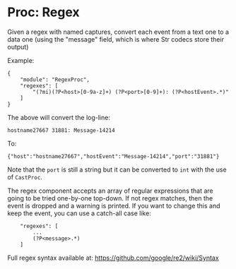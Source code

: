 # Proc: Regex

Given a regex with named captures, convert each event from a text one to a data
one (using the "message" field, which is where Str codecs store their output)

Example:

```
{
    "module": "RegexProc",
    "regexes": [
        "(?mi)(?P<host>[0-9a-z]+) (?P<port>[0-9]+): (?P<hostEvent>.*)"
    ]
}
```

The above will convert the log-line:

```
hostname27667 31881: Message-14214
```

To:

```
{"host":"hostname27667","hostEvent":"Message-14214","port":"31881"}
```

Note that the `port` is still a string but it can be converted to `int` with the
use of `CastProc`.

The regex component accepts an array of regular expressions that are going to be
tried one-by-one top-down. If not regex matches, then the event is dropped
and a warning is printed. If you want to change this and keep the event, you can
use a catch-all case like:

```
    "regexes": [
        ...
        (?P<message>.*)
    ]
```

Full regex syntax available at: https://github.com/google/re2/wiki/Syntax
